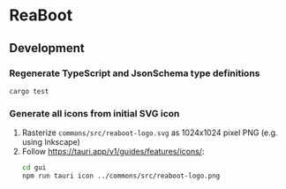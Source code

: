 # ReaBoot

## Development

### Regenerate TypeScript and JsonSchema type definitions

`cargo test`

### Generate all icons from initial SVG icon

1. Rasterize `commons/src/reaboot-logo.svg` as 1024x1024 pixel PNG (e.g. using Inkscape)
2. Follow https://tauri.app/v1/guides/features/icons/:
   ```sh
   cd gui
   npm run tauri icon ../commons/src/reaboot-logo.png
   ```